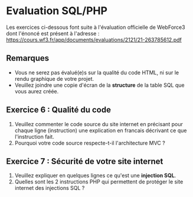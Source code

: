 # Evaluation SQL/PHP

Les exercices ci-dessous font suite à l'évaluation officielle de WebForce3 dont l'énoncé est présent à l'adresse : https://cours.wf3.fr/app/documents/evaluations/2121/21-263785612.pdf

## Remarques

- Vous ne serez pas évalué(e)s sur la qualité du code HTML, ni sur le rendu graphique de votre projet.
- Veuillez joindre une copie d'écran de la **structure** de la table SQL que vous aurez créée.

## Exercice 6 : Qualité du code

1. Veuillez commenter le code source du site internet en précisant pour chaque ligne (instruction) une explication en francais décrivant ce que l'instruction fait.
2. Pourquoi votre code source respecte-t-il l'architecture MVC ?

## Exercice 7 : Sécurité de votre site internet

1. Veuillez expliquer en quelques lignes ce qu'est une **injection SQL**.
2. Quelles sont les 2 instructions PHP qui permettent de protéger le site internet des injections SQL ?
